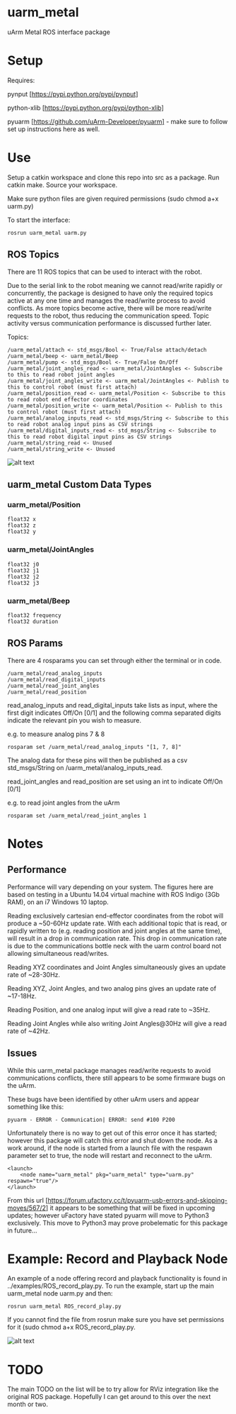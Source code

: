 # uarm_metal
uArm Metal ROS interface package

# Setup
Requires: 

pynput [https://pypi.python.org/pypi/pynput]

python-xlib [https://pypi.python.org/pypi/python-xlib]

pyuarm [https://github.com/uArm-Developer/pyuarm] -  make sure to follow set up instructions here as well.

# Use
Setup a catkin workspace and clone this repo into src as a package. Run catkin make. Source your workspace.

Make sure python files are given required permissions (sudo chmod a+x uarm.py)

To start the interface:
 ```
rosrun uarm_metal uarm.py
```

## ROS Topics
There are 11 ROS topics that can be used to interact with the robot.

Due to the serial link to the robot meaning we cannot read/write rapidly or concurrently, the package is designed to
have only the required topics active at any one time and manages the read/write process to avoid conflicts.
As more topics become active, there will be more read/write requests to the robot, thus reducing the communication
speed. Topic activity versus communication performance is
discussed further later.

Topics:
```
/uarm_metal/attach <- std_msgs/Bool <- True/False attach/detach
/uarm_metal/beep <- uarm_metal/Beep
/uarm_metal/pump <- std_msgs/Bool <- True/False On/Off
/uarm_metal/joint_angles_read <- uarm_metal/JointAngles <- Subscribe to this to read robot joint angles
/uarm_metal/joint_angles_write <- uarm_metal/JointAngles <- Publish to this to control robot (must first attach)
/uarm_metal/position_read <- uarm_metal/Position <- Subscribe to this to read robot end effector coordinates
/uarm_metal/position_write <- uarm_metal/Position <- Publish to this to control robot (must first attach)
/uarm_metal/analog_inputs_read <- std_msgs/String <- Subscribe to this to read robot analog input pins as CSV strings
/uarm_metal/digital_inputs_read <- std_msgs/String <- Subscribe to this to read robot digital input pins as CSV strings
/uarm_metal/string_read <- Unused
/uarm_metal/string_write <- Unused
```
![alt text](https://cloud.githubusercontent.com/assets/9334388/23900016/748ca194-08af-11e7-8bcc-203d5d1ebde6.png)

## uarm_metal Custom Data Types

### uarm_metal/Position
```
float32 x
float32 z
float32 y
```
### uarm_metal/JointAngles
```
float32 j0
float32 j1
float32 j2
float32 j3
```
### uarm_metal/Beep
```
float32 frequency
float32 duration
```

## ROS Params
There are 4 rosparams you can set through either the terminal or in code.

```
/uarm_metal/read_analog_inputs
/uarm_metal/read_digital_inputs
/uarm_metal/read_joint_angles
/uarm_metal/read_position
```

read_analog_inputs and read_digital_inputs take lists as input, where the first digit indicates Off/On [0/1] and the
following comma separated digits indicate the relevant pin you wish to measure.

e.g. to measure analog pins 7 & 8

```
rosparam set /uarm_metal/read_analog_inputs "[1, 7, 8]"
```

The analog data for these pins will then be published as a csv std_msgs/String on /uarm_metal/analog_inputs_read.

read_joint_angles and read_position are set using an int to indicate Off/On [0/1]

e.g. to read joint angles from the uArm

```
rosparam set /uarm_metal/read_joint_angles 1
```


# Notes
## Performance
Performance will vary depending on your system. The figures here are based on testing in a Ubuntu 14.04 virtual machine with ROS Indigo (3Gb RAM), on an i7 Windows 10 laptop.

Reading exclusively cartesian end-effector coordinates from the robot will produce a ~50-60Hz update rate. With each
additional topic that is read, or rapidly written to (e.g. reading position and joint angles at the same time), will
result in a drop in communication rate. This drop in communication rate is due to the communications bottle neck with the uarm control board not allowing simultaneous read/writes. 

Reading XYZ coordinates and Joint Angles simultaneously gives an update rate of ~28-30Hz.

Reading XYZ, Joint Angles, and two analog pins gives an update rate of ~17-18Hz.

Reading Position, and one analog input will give a read rate to ~35Hz.

Reading Joint Angles while also writing Joint Angles@30Hz will give a read rate of ~42Hz.

## Issues
While this uarm_metal package manages read/write requests to avoid communications conflicts, there still appears to be some firmware bugs on the uArm.

These bugs have been identified by other uArm users and appear something like this:
```
pyuarm - ERROR - Communication| ERROR: send #100 P200
```
Unfortunately there is no way to get out of this error once it has started; however this package will catch this error and shut down the node. As a work around, if the node is started from a launch file with the respawn parameter set to true, the node will restart and reconnect to the uArm.

```
<launch>
	<node name="uarm_metal" pkg="uarm_metal" type="uarm.py" respawn="true"/>
</launch>
```

From this url [https://forum.ufactory.cc/t/pyuarm-usb-errors-and-skipping-moves/567/2] it appears to be something that will be fixed in upcoming updates; however uFactory have stated pyuarm will move to Python3 exclusively. This move to Python3 may prove probelematic for this package in future...

# Example: Record and Playback Node
An example of a node offering record and playback functionality is found in ../examples/ROS_record_play.py. To run the example, start up the main uarm_metal node uarm.py and then:
```
rosrun uarm_metal ROS_record_play.py
```
If you cannot find the file from rosrun make sure you have set permissions for it (sudo chmod a+x ROS_record_play.py.

![alt text](https://cloud.githubusercontent.com/assets/9334388/23900017/749e97aa-08af-11e7-9f06-50a6cd7acb4e.png)

# TODO
The main TODO on the list will be to try allow for RViz integration like the original ROS package. Hopefully I can get around to this over the next month or two.
